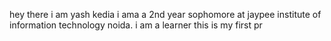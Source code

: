 hey there i am yash kedia
i ama a 2nd year sophomore at jaypee institute of information technology noida.
i am a learner
this is my first pr

